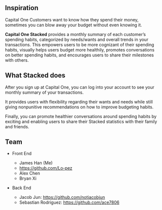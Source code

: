 ## Inspiration
Capital One Customers want to know how they spend their money, sometimes you can blow away your budget without even knowing it.

**Capital One Stacked** provides a monthly summary of each customer’s spending habits, categorized by needs/wants and overall trends in your transactions. This empowers users to be more cognizant of their spending habits, visually helps users budget more healthily, promotes conversations on better spending habits, and encourages users to share their milestones with others.

## What Stacked does
After you sign up at Capital One, you can log into your account to see your monthly summary of your transactions.

It provides users with flexibility regarding their wants and needs while still giving nonpunitive recommendations on how to improve budgeting habits.

Finally, you can promote healthier conversations around spending habits by exciting and enabling users to share their Stacked statistics with their family and friends.


## Team
- Front End
  - James Han (Me)
  - https://github.com/Lo-pez
  - Alex Chen
  - Bryan Xi
  
- Back End
  - Jacob Jun: https://github.com/notjacobjun
  - Sebastian Rodriguez: https://github.com/ace7806
